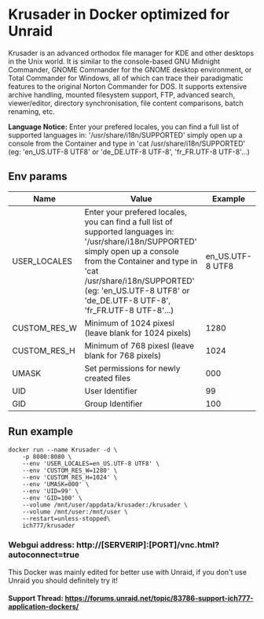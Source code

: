 # Krusader in Docker optimized for Unraid
Krusader is an advanced orthodox file manager for KDE and other desktops in the Unix world. It is similar to the console-based GNU Midnight Commander, GNOME Commander for the GNOME desktop environment, or Total Commander for Windows, all of which can trace their paradigmatic features to the original Norton Commander for DOS. It supports extensive archive handling, mounted filesystem support, FTP, advanced search, viewer/editor, directory synchronisation, file content comparisons, batch renaming, etc.

**Language Notice:** Enter your prefered locales, you can find a full list of supported languages in: '/usr/share/i18n/SUPPORTED' simply open up a console from the Container and type in 'cat /usr/share/i18n/SUPPORTED' (eg: 'en_US.UTF-8 UTF8' or 'de_DE.UTF-8 UTF-8', 'fr_FR.UTF-8 UTF-8'...)


## Env params
| Name | Value | Example |
| --- | --- | --- |
| USER_LOCALES | Enter your prefered locales, you can find a full list of supported languages in: '/usr/share/i18n/SUPPORTED' simply open up a console from the Container and type in 'cat /usr/share/i18n/SUPPORTED' (eg: 'en_US.UTF-8 UTF8' or 'de_DE.UTF-8 UTF-8', 'fr_FR.UTF-8 UTF-8'...) | en_US.UTF-8 UTF8 |
| CUSTOM_RES_W | Minimum of 1024 pixesl (leave blank for 1024 pixels) | 1280 |
| CUSTOM_RES_H | Minimum of 768 pixesl (leave blank for 768 pixels) | 1024 |
| UMASK | Set permissions for newly created files | 000 |
| UID | User Identifier | 99 |
| GID | Group Identifier | 100 |

## Run example
```
docker run --name Krusader -d \
    -p 8080:8080 \
    --env 'USER_LOCALES=en_US.UTF-8 UTF8' \
    --env 'CUSTOM_RES_W=1280' \
    --env 'CUSTOM_RES_H=1024' \
    --env 'UMASK=000' \
    --env 'UID=99' \
    --env 'GID=100' \
    --volume /mnt/user/appdata/krusader:/krusader \
    --volume /mnt/user:/mnt/user \
    --restart=unless-stopped\
    ich777/krusader
```

### Webgui address: http://[SERVERIP]:[PORT]/vnc.html?autoconnect=true


This Docker was mainly edited for better use with Unraid, if you don't use Unraid you should definitely try it!

#### Support Thread: https://forums.unraid.net/topic/83786-support-ich777-application-dockers/